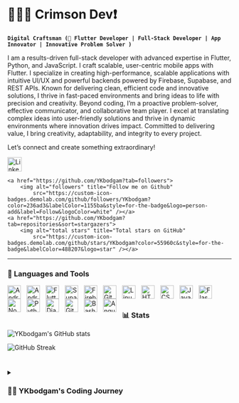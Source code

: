 # 🏄🏻‍♂️ Crimson Dev❗

**`Digital Craftsman (🚀 Flutter Developer | Full-Stack Developer | App Innovator | Innovative Problem Solver )`**

I am a results-driven full-stack developer with advanced expertise in Flutter, Python, and JavaScript. I craft scalable,
user-centric mobile apps with Flutter. I specialize in creating high-performance, scalable applications with intuitive
UI/UX and powerful backends powered by Firebase, Supabase, and REST APIs. Known for delivering clean, efficient code and
innovative solutions, I thrive in fast-paced environments and bring ideas to life with precision and creativity. Beyond
coding, I’m a proactive problem-solver, effective communicator, and collaborative team player. I excel at translating
complex ideas into user-friendly solutions and thrive in dynamic environments where innovation drives impact. Committed
to delivering value, I bring creativity, adaptability, and integrity to every project.

Let’s connect and create something extraordinary!

<!-- Social icons section -->

<p align="left">
    <a href="https://www.linkedin.com/in/yahya-bodgamwala/"><img width="32px" alt="LinkedIn" title="LinkedIn"
            src="https://i.imgur.com/yRpa1dQ.png" /></a>

    <a href="https://github.com/YKbodgam?tab=followers">
        <img alt="followers" title="Follow me on Github"
            src="https://custom-icon-badges.demolab.com/github/followers/YKbodgam?color=236ad3&labelColor=1155ba&style=for-the-badge&logo=person-add&label=Follow&logoColor=white" /></a>
    <a href="https://github.com/YKbodgam?tab=repositories&sort=stargazers">
        <img alt="total stars" title="Total stars on GitHub"
            src="https://custom-icon-badges.demolab.com/github/stars/YKbodgam?color=55960c&style=for-the-badge&labelColor=488207&logo=star" /></a>

</p>

---

### 🧰 Languages and Tools

<img align="left" alt="Android" width="30px" style="padding-right:10px;"
    src="https://cdn.jsdelivr.net/gh/devicons/devicon@latest/icons/android/android-original.svg" />
<img align="left" alt="AndroidStudio" width="30px" style="padding-right:10px;"
    src="https://cdn.jsdelivr.net/gh/devicons/devicon@latest/icons/androidstudio/androidstudio-original.svg" />
<img align="left" alt="Flutter" width="30px" style="padding-right:10px;"
    src="https://cdn.jsdelivr.net/gh/devicons/devicon@latest/icons/flutter/flutter-original.svg" />
<img img align="left" alt="Supabase" width="30px" style="padding-right:10px;"
    src="https://cdn.jsdelivr.net/gh/devicons/devicon@latest/icons/supabase/supabase-original.svg" />
<img img align="left" alt="Firebase" width="30px" style="padding-right:10px;"
    src="https://cdn.jsdelivr.net/gh/devicons/devicon@latest/icons/firebase/firebase-original.svg" />
<img align="left" alt="Git" width="30px" style="padding-right:10px;"
    src="https://cdn.jsdelivr.net/gh/devicons/devicon/icons/git/git-original.svg" />
<img align="left" alt="Linux" width="30px" style="padding-right:10px;"
    src="https://cdn.jsdelivr.net/gh/devicons/devicon/icons/linux/linux-original.svg" />
<img align="left" alt="HTML" width="30px" style="padding-right:10px;"
    src="https://cdn.jsdelivr.net/gh/devicons/devicon/icons/html5/html5-plain.svg" />
<img align="left" alt="CSS" width="30px" style="padding-right:10px;"
    src="https://cdn.jsdelivr.net/gh/devicons/devicon/icons/css3/css3-plain.svg" />
<img align="left" alt="JavaScript" width="30px" style="padding-right:10px;"
    src="https://cdn.jsdelivr.net/gh/devicons/devicon/icons/javascript/javascript-plain.svg" />
<img align="left" alt="Flask" width="30px" style="padding-right:10px;"
    src="https://cdn.jsdelivr.net/gh/devicons/devicon@latest/icons/flask/flask-original.svg" />
<img align="left" alt="NodeJS" width="30px" style="padding-right:10px;"
    src="https://cdn.jsdelivr.net/gh/devicons/devicon/icons/nodejs/nodejs-original.svg" />
<img align="left" alt="Python" width="30px" style="padding-right:10px;"
    src="https://cdn.jsdelivr.net/gh/devicons/devicon/icons/python/python-plain.svg" />
<img align="left" alt="Django" width="30px" style="padding-right:10px;"
    src="https://cdn.jsdelivr.net/gh/devicons/devicon@latest/icons/django/django-plain.svg" />
<img align="left" alt="GitHub" width="30px" style="padding-right:10px;"
    src="https://cdn.jsdelivr.net/gh/devicons/devicon/icons/github/github-original.svg" />
<img align="left" alt="Bash" width="30px" style="padding-right:10px;"
    src="https://cdn.jsdelivr.net/gh/devicons/devicon/icons/bash/bash-original.svg" />
<img align="left" alt="Angular" width="30px" style="padding-right:10px;"
    src="https://cdn.jsdelivr.net/gh/devicons/devicon/icons/angularjs/angularjs-plain.svg" />

<br />

#

### 📊 Stats

![YKbodgam's GitHub stats](https://github-readme-stats.vercel.app/api?username=YKbodgam&show_icons=true&theme=gruvbox)

![GitHub Streak](https://streak-stats.demolab.com?user=YKbodgam&theme=gruvbox&border_radius=4.5)

#

<details>
    <summary>
        <h3>👨‍💻 YKbodgam's Coding Journey</h3>
    </summary>

    I’m a passionate and results-driven Full-Stack Developer with advanced expertise in Flutter, Python, and JavaScript,
    dedicated to building scalable, high-performance applications that solve real-world problems. My coding journey
    began with a deep curiosity for technology, evolving into a career focused on creating impactful digital solutions.

    Throughout my journey, I’ve successfully developed diverse applications across various domains. Notable projects
    include Beginity, a comprehensive School ERP app designed to simplify academic management and student engagement,
    and Peece, a safety and navigation app that helps women locate safe facilities using Google APIs and Firebase. My
    work spans social media platforms, ERP solutions, and location-based services, showcasing my ability to adapt and
    deliver across different industries.

    On the technical side, I specialize in crafting seamless UI/UX designs and integrating robust backends using tools
    like Firebase, Supabase, and REST APIs. I focus on writing clean, efficient, and maintainable code, ensuring each
    project is scalable and user-centric. My expertise extends to optimizing data structures, handling real-time
    databases, and implementing secure authentication systems.

    Beyond my technical skills, I’m a proactive problem-solver and a collaborative team player. I excel at translating
    complex ideas into intuitive, functional solutions while maintaining a clear focus on user experience. My strong
    communication skills allow me to effectively collaborate with both technical and non-technical teams, ensuring
    project goals are met with precision and creativity.

    Driven by innovation and a commitment to continuous learning, I thrive in dynamic environments where technology is
    used to make a real impact. I’m always exploring new tools, frameworks, and best practices to stay ahead in the
    rapidly evolving tech landscape.

    Looking ahead, my goal is to contribute to innovative projects that drive positive change, blending technology with
    meaningful solutions. Let’s connect and build something extraordinary!

    [linkedin]: https://www.linkedin.com/in/yahya-bodgamwala
